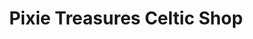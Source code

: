 ---
title: "Pixie Treasures Celtic Shop"
url: /virginia-beach/pixie-treasures-celtic-shop/
shop: gift
---